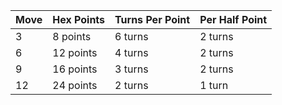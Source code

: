 | Move | Hex Points | Turns Per Point | Per Half Point |
| ---- | ---------- | --------------- | -------------- |
| 3    | 8 points   | 6 turns         | 2 turns        | 
| 6    | 12 points  | 4 turns         | 2 turns        |
| 9    | 16 points  | 3 turns         | 2 turns        |
| 12   | 24 points  | 2 turns         | 1 turn         |
